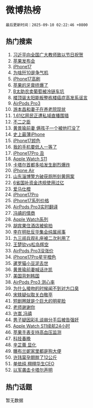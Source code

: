 # 微博热榜

`最后更新时间：2025-09-10 02:22:46 +0800`

## 热门搜索

1. [习近平向全国广大教师致以节日祝贺](https://m.weibo.cn/search?containerid=100103type%3D1%26t%3D10%26q%3D%23%E4%B9%A0%E8%BF%91%E5%B9%B3%E5%90%91%E5%85%A8%E5%9B%BD%E5%B9%BF%E5%A4%A7%E6%95%99%E5%B8%88%E8%87%B4%E4%BB%A5%E8%8A%82%E6%97%A5%E7%A5%9D%E8%B4%BA%23&stream_entry_id=51&isnewpage=1&extparam=seat%3D1%26q%3D%2523%25E4%25B9%25A0%25E8%25BF%2591%25E5%25B9%25B3%25E5%2590%2591%25E5%2585%25A8%25E5%259B%25BD%25E5%25B9%25BF%25E5%25A4%25A7%25E6%2595%2599%25E5%25B8%2588%25E8%2587%25B4%25E4%25BB%25A5%25E8%258A%2582%25E6%2597%25A5%25E7%25A5%259D%25E8%25B4%25BA%2523%26filter_type%3Drealtimehot%26stream_entry_id%3D51%26pos%3D0%26dgr%3D0%26c_type%3D51%26cate%3D10103%26display_time%3D1757442165%26pre_seqid%3D175744216570402478083155)
1. [苹果发布会](https://m.weibo.cn/search?containerid=100103type%3D1%26t%3D10%26q%3D%E8%8B%B9%E6%9E%9C%E5%8F%91%E5%B8%83%E4%BC%9A&stream_entry_id=31&isnewpage=1&extparam=seat%3D1%26filter_type%3Drealtimehot%26c_type%3D31%26flag%3D2%26cate%3D5001%26band_rank%3D1%26q%3D%25E8%258B%25B9%25E6%259E%259C%25E5%258F%2591%25E5%25B8%2583%25E4%25BC%259A%26dgr%3D0%26pos%3D0%26lcate%3D5001%26realpos%3D1%26stream_entry_id%3D31%26display_time%3D1757442165%26pre_seqid%3D175744216570402478083155)
1. [iPhone17](https://m.weibo.cn/search?containerid=100103type%3D1%26t%3D10%26q%3DiPhone17&stream_entry_id=31&isnewpage=1&extparam=seat%3D1%26filter_type%3Drealtimehot%26c_type%3D31%26flag%3D1%26cate%3D5001%26band_rank%3D2%26q%3DiPhone17%26dgr%3D0%26pos%3D1%26lcate%3D5001%26realpos%3D2%26stream_entry_id%3D31%26display_time%3D1757442165%26pre_seqid%3D175744216570402478083155)
1. [为啥歼10是争气机](https://m.weibo.cn/search?containerid=100103type%3D1%26t%3D10%26q%3D%23%E4%B8%BA%E5%95%A5%E6%AD%BC10%E6%98%AF%E4%BA%89%E6%B0%94%E6%9C%BA%23&stream_entry_id=31&isnewpage=1&extparam=seat%3D1%26filter_type%3Drealtimehot%26c_type%3D31%26flag%3D0%26cate%3D5001%26band_rank%3D3%26q%3D%2523%25E4%25B8%25BA%25E5%2595%25A5%25E6%25AD%25BC10%25E6%2598%25AF%25E4%25BA%2589%25E6%25B0%2594%25E6%259C%25BA%2523%26dgr%3D0%26pos%3D2%26lcate%3D5001%26realpos%3D3%26stream_entry_id%3D31%26display_time%3D1757442165%26pre_seqid%3D175744216570402478083155)
1. [iPhone17高刷](https://m.weibo.cn/search?containerid=100103type%3D1%26t%3D10%26q%3DiPhone17%E9%AB%98%E5%88%B7&stream_entry_id=31&isnewpage=1&extparam=seat%3D1%26filter_type%3Drealtimehot%26c_type%3D31%26flag%3D1%26cate%3D5001%26band_rank%3D4%26q%3DiPhone17%25E9%25AB%2598%25E5%2588%25B7%26dgr%3D0%26pos%3D3%26lcate%3D5001%26realpos%3D4%26stream_entry_id%3D31%26display_time%3D1757442165%26pre_seqid%3D175744216570402478083155)
1. [苹果的牙膏挤爆了](https://m.weibo.cn/search?containerid=100103type%3D1%26t%3D10%26q%3D%E8%8B%B9%E6%9E%9C%E7%9A%84%E7%89%99%E8%86%8F%E6%8C%A4%E7%88%86%E4%BA%86&stream_entry_id=31&isnewpage=1&extparam=seat%3D1%26filter_type%3Drealtimehot%26c_type%3D31%26flag%3D1%26cate%3D5001%26band_rank%3D5%26q%3D%25E8%258B%25B9%25E6%259E%259C%25E7%259A%2584%25E7%2589%2599%25E8%2586%258F%25E6%258C%25A4%25E7%2588%2586%25E4%25BA%2586%26dgr%3D0%26pos%3D4%26lcate%3D5001%26realpos%3D5%26stream_entry_id%3D31%26display_time%3D1757442165%26pre_seqid%3D175744216570402478083155)
1. [B太助农卖葡萄被冷链车坑](https://m.weibo.cn/search?containerid=100103type%3D1%26t%3D10%26q%3DB%E5%A4%AA%E5%8A%A9%E5%86%9C%E5%8D%96%E8%91%A1%E8%90%84%E8%A2%AB%E5%86%B7%E9%93%BE%E8%BD%A6%E5%9D%91&stream_entry_id=31&isnewpage=1&extparam=seat%3D1%26filter_type%3Drealtimehot%26c_type%3D31%26flag%3D0%26cate%3D5001%26band_rank%3D6%26q%3DB%25E5%25A4%25AA%25E5%258A%25A9%25E5%2586%259C%25E5%258D%2596%25E8%2591%25A1%25E8%2590%2584%25E8%25A2%25AB%25E5%2586%25B7%25E9%2593%25BE%25E8%25BD%25A6%25E5%259D%2591%26dgr%3D0%26pos%3D5%26lcate%3D5001%26realpos%3D6%26stream_entry_id%3D31%26display_time%3D1757442165%26pre_seqid%3D175744216570402478083155)
1. [楼顶装太阳能板整栋楼癌症高发系谣言](https://m.weibo.cn/search?containerid=100103type%3D1%26t%3D10%26q%3D%23%E6%A5%BC%E9%A1%B6%E8%A3%85%E5%A4%AA%E9%98%B3%E8%83%BD%E6%9D%BF%E6%95%B4%E6%A0%8B%E6%A5%BC%E7%99%8C%E7%97%87%E9%AB%98%E5%8F%91%E7%B3%BB%E8%B0%A3%E8%A8%80%23&stream_entry_id=31&isnewpage=1&extparam=seat%3D1%26filter_type%3Drealtimehot%26c_type%3D31%26lcate%3D5001%26cate%3D5001%26band_rank%3D7%26q%3D%2523%25E6%25A5%25BC%25E9%25A1%25B6%25E8%25A3%2585%25E5%25A4%25AA%25E9%2598%25B3%25E8%2583%25BD%25E6%259D%25BF%25E6%2595%25B4%25E6%25A0%258B%25E6%25A5%25BC%25E7%2599%258C%25E7%2597%2587%25E9%25AB%2598%25E5%258F%2591%25E7%25B3%25BB%25E8%25B0%25A3%25E8%25A8%2580%2523%26stream_entry_id%3D31%26is_ad_pos%3D1%26pos%3D6%26adid%3D300258%26dgr%3D0%26display_time%3D1757442165%26pre_seqid%3D175744216570402478083155)
1. [AirPods Pro3](https://m.weibo.cn/search?containerid=100103type%3D1%26t%3D10%26q%3DAirPods+Pro3&stream_entry_id=31&isnewpage=1&extparam=seat%3D1%26filter_type%3Drealtimehot%26c_type%3D31%26flag%3D1%26cate%3D5001%26band_rank%3D7%26q%3DAirPods%2520Pro3%26dgr%3D0%26pos%3D7%26lcate%3D5001%26realpos%3D7%26stream_entry_id%3D31%26display_time%3D1757442165%26pre_seqid%3D175744216570402478083155)
1. [游本昌和妻子在养老院现状](https://m.weibo.cn/search?containerid=100103type%3D1%26t%3D10%26q%3D%23%E6%B8%B8%E6%9C%AC%E6%98%8C%E5%92%8C%E5%A6%BB%E5%AD%90%E5%9C%A8%E5%85%BB%E8%80%81%E9%99%A2%E7%8E%B0%E7%8A%B6%23&stream_entry_id=31&isnewpage=1&extparam=seat%3D1%26filter_type%3Drealtimehot%26c_type%3D31%26flag%3D2%26cate%3D5001%26band_rank%3D8%26q%3D%2523%25E6%25B8%25B8%25E6%259C%25AC%25E6%2598%258C%25E5%2592%258C%25E5%25A6%25BB%25E5%25AD%2590%25E5%259C%25A8%25E5%2585%25BB%25E8%2580%2581%25E9%2599%25A2%25E7%258E%25B0%25E7%258A%25B6%2523%26dgr%3D0%26pos%3D8%26lcate%3D5001%26realpos%3D8%26stream_entry_id%3D31%26display_time%3D1757442165%26pre_seqid%3D175744216570402478083155)
1. [1.61亿网民正遭私域直播围猎](https://m.weibo.cn/search?containerid=100103type%3D1%26t%3D10%26q%3D%231.61%E4%BA%BF%E7%BD%91%E6%B0%91%E6%AD%A3%E9%81%AD%E7%A7%81%E5%9F%9F%E7%9B%B4%E6%92%AD%E5%9B%B4%E7%8C%8E%23&stream_entry_id=31&isnewpage=1&extparam=seat%3D1%26filter_type%3Drealtimehot%26c_type%3D31%26flag%3D0%26cate%3D5001%26band_rank%3D9%26q%3D%25231.61%25E4%25BA%25BF%25E7%25BD%2591%25E6%25B0%2591%25E6%25AD%25A3%25E9%2581%25AD%25E7%25A7%2581%25E5%259F%259F%25E7%259B%25B4%25E6%2592%25AD%25E5%259B%25B4%25E7%258C%258E%2523%26dgr%3D0%26pos%3D9%26lcate%3D5001%26realpos%3D9%26stream_entry_id%3D31%26display_time%3D1757442165%26pre_seqid%3D175744216570402478083155)
1. [不二之臣](https://m.weibo.cn/search?containerid=100103type%3D1%26t%3D10%26q%3D%E4%B8%8D%E4%BA%8C%E4%B9%8B%E8%87%A3&stream_entry_id=31&isnewpage=1&extparam=seat%3D1%26filter_type%3Drealtimehot%26c_type%3D31%26flag%3D0%26cate%3D5001%26band_rank%3D10%26q%3D%25E4%25B8%258D%25E4%25BA%258C%25E4%25B9%258B%25E8%2587%25A3%26dgr%3D0%26pos%3D10%26lcate%3D5001%26realpos%3D10%26stream_entry_id%3D31%26display_time%3D1757442165%26pre_seqid%3D175744216570402478083155)
1. [黄景瑜前妻 俩孩子一个被他打没了](https://m.weibo.cn/search?containerid=100103type%3D1%26t%3D10%26q%3D%E9%BB%84%E6%99%AF%E7%91%9C%E5%89%8D%E5%A6%BB+%E4%BF%A9%E5%AD%A9%E5%AD%90%E4%B8%80%E4%B8%AA%E8%A2%AB%E4%BB%96%E6%89%93%E6%B2%A1%E4%BA%86&stream_entry_id=31&isnewpage=1&extparam=seat%3D1%26filter_type%3Drealtimehot%26c_type%3D31%26flag%3D2%26cate%3D5001%26band_rank%3D11%26q%3D%25E9%25BB%2584%25E6%2599%25AF%25E7%2591%259C%25E5%2589%258D%25E5%25A6%25BB%2520%25E4%25BF%25A9%25E5%25AD%25A9%25E5%25AD%2590%25E4%25B8%2580%25E4%25B8%25AA%25E8%25A2%25AB%25E4%25BB%2596%25E6%2589%2593%25E6%25B2%25A1%25E4%25BA%2586%26dgr%3D0%26pos%3D11%26lcate%3D5001%26realpos%3D11%26stream_entry_id%3D31%26display_time%3D1757442165%26pre_seqid%3D175744216570402478083155)
1. [史上最薄iPhone](https://m.weibo.cn/search?containerid=100103type%3D1%26t%3D10%26q%3D%E5%8F%B2%E4%B8%8A%E6%9C%80%E8%96%84iPhone&stream_entry_id=31&isnewpage=1&extparam=seat%3D1%26filter_type%3Drealtimehot%26c_type%3D31%26flag%3D1%26cate%3D5001%26band_rank%3D12%26q%3D%25E5%258F%25B2%25E4%25B8%258A%25E6%259C%2580%25E8%2596%2584iPhone%26dgr%3D0%26pos%3D12%26lcate%3D5001%26realpos%3D12%26stream_entry_id%3D31%26display_time%3D1757442165%26pre_seqid%3D175744216570402478083155)
1. [iPhone17颜色](https://m.weibo.cn/search?containerid=100103type%3D1%26t%3D10%26q%3DiPhone17%E9%A2%9C%E8%89%B2&stream_entry_id=31&isnewpage=1&extparam=seat%3D1%26filter_type%3Drealtimehot%26c_type%3D31%26flag%3D1%26cate%3D5001%26band_rank%3D13%26q%3DiPhone17%25E9%25A2%259C%25E8%2589%25B2%26dgr%3D0%26pos%3D13%26lcate%3D5001%26realpos%3D13%26stream_entry_id%3D31%26display_time%3D1757442165%26pre_seqid%3D175744216570402478083155)
1. [我的手机要低人一等了](https://m.weibo.cn/search?containerid=100103type%3D1%26t%3D10%26q%3D%E6%88%91%E7%9A%84%E6%89%8B%E6%9C%BA%E8%A6%81%E4%BD%8E%E4%BA%BA%E4%B8%80%E7%AD%89%E4%BA%86&stream_entry_id=31&isnewpage=1&extparam=seat%3D1%26filter_type%3Drealtimehot%26c_type%3D31%26flag%3D1%26cate%3D5001%26band_rank%3D14%26q%3D%25E6%2588%2591%25E7%259A%2584%25E6%2589%258B%25E6%259C%25BA%25E8%25A6%2581%25E4%25BD%258E%25E4%25BA%25BA%25E4%25B8%2580%25E7%25AD%2589%25E4%25BA%2586%26dgr%3D0%26pos%3D14%26lcate%3D5001%26realpos%3D14%26stream_entry_id%3D31%26display_time%3D1757442165%26pre_seqid%3D175744216570402478083155)
1. [iPhone17Pro 丑](https://m.weibo.cn/search?containerid=100103type%3D1%26t%3D10%26q%3DiPhone17Pro+%E4%B8%91&stream_entry_id=31&isnewpage=1&extparam=seat%3D1%26filter_type%3Drealtimehot%26c_type%3D31%26flag%3D1%26cate%3D5001%26band_rank%3D15%26q%3DiPhone17Pro%2520%25E4%25B8%2591%26dgr%3D0%26pos%3D15%26lcate%3D5001%26realpos%3D15%26stream_entry_id%3D31%26display_time%3D1757442165%26pre_seqid%3D175744216570402478083155)
1. [Apple Watch S11](https://m.weibo.cn/search?containerid=100103type%3D1%26t%3D10%26q%3DApple+Watch+S11&stream_entry_id=31&isnewpage=1&extparam=seat%3D1%26filter_type%3Drealtimehot%26c_type%3D31%26flag%3D1%26cate%3D5001%26band_rank%3D16%26q%3DApple%2520Watch%2520S11%26dgr%3D0%26pos%3D16%26lcate%3D5001%26realpos%3D16%26stream_entry_id%3D31%26display_time%3D1757442165%26pre_seqid%3D175744216570402478083155)
1. [卡塔尔首都多哈发生剧烈爆炸](https://m.weibo.cn/search?containerid=100103type%3D1%26t%3D10%26q%3D%23%E5%8D%A1%E5%A1%94%E5%B0%94%E9%A6%96%E9%83%BD%E5%A4%9A%E5%93%88%E5%8F%91%E7%94%9F%E5%89%A7%E7%83%88%E7%88%86%E7%82%B8%23&stream_entry_id=31&isnewpage=1&extparam=seat%3D1%26filter_type%3Drealtimehot%26c_type%3D31%26flag%3D0%26cate%3D5001%26band_rank%3D17%26q%3D%2523%25E5%258D%25A1%25E5%25A1%2594%25E5%25B0%2594%25E9%25A6%2596%25E9%2583%25BD%25E5%25A4%259A%25E5%2593%2588%25E5%258F%2591%25E7%2594%259F%25E5%2589%25A7%25E7%2583%2588%25E7%2588%2586%25E7%2582%25B8%2523%26dgr%3D0%26pos%3D17%26lcate%3D5001%26realpos%3D17%26stream_entry_id%3D31%26display_time%3D1757442165%26pre_seqid%3D175744216570402478083155)
1. [iPhone Air](https://m.weibo.cn/search?containerid=100103type%3D1%26t%3D10%26q%3DiPhone+Air&stream_entry_id=31&isnewpage=1&extparam=seat%3D1%26filter_type%3Drealtimehot%26c_type%3D31%26flag%3D1%26cate%3D5001%26band_rank%3D18%26q%3DiPhone%2520Air%26dgr%3D0%26pos%3D18%26lcate%3D5001%26realpos%3D18%26stream_entry_id%3D31%26display_time%3D1757442165%26pre_seqid%3D175744216570402478083155)
1. [山东淄博警方破获厕所刻黄网案](https://m.weibo.cn/search?containerid=100103type%3D1%26t%3D10%26q%3D%23%E5%B1%B1%E4%B8%9C%E6%B7%84%E5%8D%9A%E8%AD%A6%E6%96%B9%E7%A0%B4%E8%8E%B7%E5%8E%95%E6%89%80%E5%88%BB%E9%BB%84%E7%BD%91%E6%A1%88%23&stream_entry_id=31&isnewpage=1&extparam=seat%3D1%26filter_type%3Drealtimehot%26c_type%3D31%26flag%3D1%26cate%3D5001%26band_rank%3D19%26q%3D%2523%25E5%25B1%25B1%25E4%25B8%259C%25E6%25B7%2584%25E5%258D%259A%25E8%25AD%25A6%25E6%2596%25B9%25E7%25A0%25B4%25E8%258E%25B7%25E5%258E%2595%25E6%2589%2580%25E5%2588%25BB%25E9%25BB%2584%25E7%25BD%2591%25E6%25A1%2588%2523%26dgr%3D0%26pos%3D19%26lcate%3D5001%26realpos%3D19%26stream_entry_id%3D31%26display_time%3D1757442165%26pre_seqid%3D175744216570402478083155)
1. [6省国补资金违规使用过亿](https://m.weibo.cn/search?containerid=100103type%3D1%26t%3D10%26q%3D%236%E7%9C%81%E5%9B%BD%E8%A1%A5%E8%B5%84%E9%87%91%E8%BF%9D%E8%A7%84%E4%BD%BF%E7%94%A8%E8%BF%87%E4%BA%BF%23&stream_entry_id=31&isnewpage=1&extparam=seat%3D1%26filter_type%3Drealtimehot%26c_type%3D31%26flag%3D0%26cate%3D5001%26band_rank%3D20%26q%3D%25236%25E7%259C%2581%25E5%259B%25BD%25E8%25A1%25A5%25E8%25B5%2584%25E9%2587%2591%25E8%25BF%259D%25E8%25A7%2584%25E4%25BD%25BF%25E7%2594%25A8%25E8%25BF%2587%25E4%25BA%25BF%2523%26dgr%3D0%26pos%3D20%26lcate%3D5001%26realpos%3D20%26stream_entry_id%3D31%26display_time%3D1757442165%26pre_seqid%3D175744216570402478083155)
1. [爱马仕橙](https://m.weibo.cn/search?containerid=100103type%3D1%26t%3D10%26q%3D%E7%88%B1%E9%A9%AC%E4%BB%95%E6%A9%99&stream_entry_id=31&isnewpage=1&extparam=seat%3D1%26filter_type%3Drealtimehot%26c_type%3D31%26flag%3D1%26cate%3D5001%26band_rank%3D21%26q%3D%25E7%2588%25B1%25E9%25A9%25AC%25E4%25BB%2595%25E6%25A9%2599%26dgr%3D0%26pos%3D21%26lcate%3D5001%26realpos%3D21%26stream_entry_id%3D31%26display_time%3D1757442165%26pre_seqid%3D175744216570402478083155)
1. [iPhone17Pro](https://m.weibo.cn/search?containerid=100103type%3D1%26t%3D10%26q%3DiPhone17Pro&stream_entry_id=31&isnewpage=1&extparam=seat%3D1%26filter_type%3Drealtimehot%26c_type%3D31%26flag%3D1%26cate%3D5001%26band_rank%3D22%26q%3DiPhone17Pro%26dgr%3D0%26pos%3D22%26lcate%3D5001%26realpos%3D22%26stream_entry_id%3D31%26display_time%3D1757442165%26pre_seqid%3D175744216570402478083155)
1. [iPhone17系列价格](https://m.weibo.cn/search?containerid=100103type%3D1%26t%3D10%26q%3DiPhone17%E7%B3%BB%E5%88%97%E4%BB%B7%E6%A0%BC&stream_entry_id=31&isnewpage=1&extparam=seat%3D1%26filter_type%3Drealtimehot%26c_type%3D31%26flag%3D1%26cate%3D5001%26band_rank%3D23%26q%3DiPhone17%25E7%25B3%25BB%25E5%2588%2597%25E4%25BB%25B7%25E6%25A0%25BC%26dgr%3D0%26pos%3D23%26lcate%3D5001%26realpos%3D23%26stream_entry_id%3D31%26display_time%3D1757442165%26pre_seqid%3D175744216570402478083155)
1. [AirPods Pro3实时翻译](https://m.weibo.cn/search?containerid=100103type%3D1%26t%3D10%26q%3DAirPods+Pro3%E5%AE%9E%E6%97%B6%E7%BF%BB%E8%AF%91&stream_entry_id=31&isnewpage=1&extparam=seat%3D1%26filter_type%3Drealtimehot%26c_type%3D31%26flag%3D1%26cate%3D5001%26band_rank%3D24%26q%3DAirPods%2520Pro3%25E5%25AE%259E%25E6%2597%25B6%25E7%25BF%25BB%25E8%25AF%2591%26dgr%3D0%26pos%3D24%26lcate%3D5001%26realpos%3D24%26stream_entry_id%3D31%26display_time%3D1757442165%26pre_seqid%3D175744216570402478083155)
1. [冯禧的情商](https://m.weibo.cn/search?containerid=100103type%3D1%26t%3D10%26q%3D%23%E5%86%AF%E7%A6%A7%E7%9A%84%E6%83%85%E5%95%86%23&stream_entry_id=31&isnewpage=1&extparam=seat%3D1%26filter_type%3Drealtimehot%26c_type%3D31%26flag%3D2%26cate%3D5001%26band_rank%3D25%26q%3D%2523%25E5%2586%25AF%25E7%25A6%25A7%25E7%259A%2584%25E6%2583%2585%25E5%2595%2586%2523%26dgr%3D0%26pos%3D25%26lcate%3D5001%26realpos%3D25%26stream_entry_id%3D31%26display_time%3D1757442165%26pre_seqid%3D175744216570402478083155)
1. [Apple Watch系列](https://m.weibo.cn/search?containerid=100103type%3D1%26t%3D10%26q%3DApple+Watch%E7%B3%BB%E5%88%97&stream_entry_id=31&isnewpage=1&extparam=seat%3D1%26filter_type%3Drealtimehot%26c_type%3D31%26flag%3D1%26cate%3D5001%26band_rank%3D26%26q%3DApple%2520Watch%25E7%25B3%25BB%25E5%2588%2597%26dgr%3D0%26pos%3D26%26lcate%3D5001%26realpos%3D26%26stream_entry_id%3D31%26display_time%3D1757442165%26pre_seqid%3D175744216570402478083155)
1. [胡宾果住酒店被偷拍](https://m.weibo.cn/search?containerid=100103type%3D1%26t%3D10%26q%3D%23%E8%83%A1%E5%AE%BE%E6%9E%9C%E4%BD%8F%E9%85%92%E5%BA%97%E8%A2%AB%E5%81%B7%E6%8B%8D%23&stream_entry_id=31&isnewpage=1&extparam=seat%3D1%26filter_type%3Drealtimehot%26c_type%3D31%26flag%3D0%26cate%3D5001%26band_rank%3D27%26q%3D%2523%25E8%2583%25A1%25E5%25AE%25BE%25E6%259E%259C%25E4%25BD%258F%25E9%2585%2592%25E5%25BA%2597%25E8%25A2%25AB%25E5%2581%25B7%25E6%258B%258D%2523%26dgr%3D0%26pos%3D27%26lcate%3D5001%26realpos%3D27%26stream_entry_id%3D31%26display_time%3D1757442165%26pre_seqid%3D175744216570402478083155)
1. [李在明批反华集会纯属闹事](https://m.weibo.cn/search?containerid=100103type%3D1%26t%3D10%26q%3D%23%E6%9D%8E%E5%9C%A8%E6%98%8E%E6%89%B9%E5%8F%8D%E5%8D%8E%E9%9B%86%E4%BC%9A%E7%BA%AF%E5%B1%9E%E9%97%B9%E4%BA%8B%23&stream_entry_id=31&isnewpage=1&extparam=seat%3D1%26filter_type%3Drealtimehot%26c_type%3D31%26flag%3D0%26cate%3D5001%26band_rank%3D28%26q%3D%2523%25E6%259D%258E%25E5%259C%25A8%25E6%2598%258E%25E6%2589%25B9%25E5%258F%258D%25E5%258D%258E%25E9%259B%2586%25E4%25BC%259A%25E7%25BA%25AF%25E5%25B1%259E%25E9%2597%25B9%25E4%25BA%258B%2523%26dgr%3D0%26pos%3D28%26lcate%3D5001%26realpos%3D28%26stream_entry_id%3D31%26display_time%3D1757442165%26pre_seqid%3D175744216570402478083155)
1. [九三阅兵观礼座被二次利用了](https://m.weibo.cn/search?containerid=100103type%3D1%26t%3D10%26q%3D%23%E4%B9%9D%E4%B8%89%E9%98%85%E5%85%B5%E8%A7%82%E7%A4%BC%E5%BA%A7%E8%A2%AB%E4%BA%8C%E6%AC%A1%E5%88%A9%E7%94%A8%E4%BA%86%23&stream_entry_id=31&isnewpage=1&extparam=seat%3D1%26filter_type%3Drealtimehot%26c_type%3D31%26flag%3D0%26cate%3D5001%26band_rank%3D29%26q%3D%2523%25E4%25B9%259D%25E4%25B8%2589%25E9%2598%2585%25E5%2585%25B5%25E8%25A7%2582%25E7%25A4%25BC%25E5%25BA%25A7%25E8%25A2%25AB%25E4%25BA%258C%25E6%25AC%25A1%25E5%2588%25A9%25E7%2594%25A8%25E4%25BA%2586%2523%26dgr%3D0%26pos%3D29%26lcate%3D5001%26realpos%3D29%26stream_entry_id%3D31%26display_time%3D1757442165%26pre_seqid%3D175744216570402478083155)
1. [王楚钦vs松岛辉空](https://m.weibo.cn/search?containerid=100103type%3D1%26t%3D10%26q%3D%E7%8E%8B%E6%A5%9A%E9%92%A6vs%E6%9D%BE%E5%B2%9B%E8%BE%89%E7%A9%BA&stream_entry_id=31&isnewpage=1&extparam=seat%3D1%26filter_type%3Drealtimehot%26c_type%3D31%26flag%3D0%26cate%3D5001%26band_rank%3D30%26q%3D%25E7%258E%258B%25E6%25A5%259A%25E9%2592%25A6vs%25E6%259D%25BE%25E5%25B2%259B%25E8%25BE%2589%25E7%25A9%25BA%26dgr%3D0%26pos%3D30%26lcate%3D5001%26realpos%3D30%26stream_entry_id%3D31%26display_time%3D1757442165%26pre_seqid%3D175744216570402478083155)
1. [AirPods Pro3没涨价](https://m.weibo.cn/search?containerid=100103type%3D1%26t%3D10%26q%3DAirPods+Pro3%E6%B2%A1%E6%B6%A8%E4%BB%B7&stream_entry_id=31&isnewpage=1&extparam=seat%3D1%26filter_type%3Drealtimehot%26c_type%3D31%26flag%3D1%26cate%3D5001%26band_rank%3D31%26q%3DAirPods%2520Pro3%25E6%25B2%25A1%25E6%25B6%25A8%25E4%25BB%25B7%26dgr%3D0%26pos%3D31%26lcate%3D5001%26realpos%3D31%26stream_entry_id%3D31%26display_time%3D1757442165%26pre_seqid%3D175744216570402478083155)
1. [iPhone17Pro星宇橙色](https://m.weibo.cn/search?containerid=100103type%3D1%26t%3D10%26q%3D%23iPhone17Pro%E6%98%9F%E5%AE%87%E6%A9%99%E8%89%B2%23&stream_entry_id=31&isnewpage=1&extparam=seat%3D1%26filter_type%3Drealtimehot%26c_type%3D31%26flag%3D1%26cate%3D5001%26band_rank%3D32%26q%3D%2523iPhone17Pro%25E6%2598%259F%25E5%25AE%2587%25E6%25A9%2599%25E8%2589%25B2%2523%26dgr%3D0%26pos%3D32%26lcate%3D5001%26realpos%3D32%26stream_entry_id%3D31%26display_time%3D1757442165%26pre_seqid%3D175744216570402478083155)
1. [暹罗猫小豆泥去世](https://m.weibo.cn/search?containerid=100103type%3D1%26t%3D10%26q%3D%23%E6%9A%B9%E7%BD%97%E7%8C%AB%E5%B0%8F%E8%B1%86%E6%B3%A5%E5%8E%BB%E4%B8%96%23&stream_entry_id=31&isnewpage=1&extparam=seat%3D1%26filter_type%3Drealtimehot%26c_type%3D31%26flag%3D0%26cate%3D5001%26band_rank%3D33%26q%3D%2523%25E6%259A%25B9%25E7%25BD%2597%25E7%258C%25AB%25E5%25B0%258F%25E8%25B1%2586%25E6%25B3%25A5%25E5%258E%25BB%25E4%25B8%2596%2523%26dgr%3D0%26pos%3D33%26lcate%3D5001%26realpos%3D33%26stream_entry_id%3D31%26display_time%3D1757442165%26pre_seqid%3D175744216570402478083155)
1. [黄景瑜前妻喊话许凯](https://m.weibo.cn/search?containerid=100103type%3D1%26t%3D10%26q%3D%23%E9%BB%84%E6%99%AF%E7%91%9C%E5%89%8D%E5%A6%BB%E5%96%8A%E8%AF%9D%E8%AE%B8%E5%87%AF%23&stream_entry_id=31&isnewpage=1&extparam=seat%3D1%26filter_type%3Drealtimehot%26c_type%3D31%26flag%3D0%26cate%3D5001%26band_rank%3D34%26q%3D%2523%25E9%25BB%2584%25E6%2599%25AF%25E7%2591%259C%25E5%2589%258D%25E5%25A6%25BB%25E5%2596%258A%25E8%25AF%259D%25E8%25AE%25B8%25E5%2587%25AF%2523%26dgr%3D0%26pos%3D34%26lcate%3D5001%26realpos%3D34%26stream_entry_id%3D31%26display_time%3D1757442165%26pre_seqid%3D175744216570402478083155)
1. [美国背刺韩国](https://m.weibo.cn/search?containerid=100103type%3D1%26t%3D10%26q%3D%23%E7%BE%8E%E5%9B%BD%E8%83%8C%E5%88%BA%E9%9F%A9%E5%9B%BD%23&stream_entry_id=31&isnewpage=1&extparam=seat%3D1%26filter_type%3Drealtimehot%26c_type%3D31%26flag%3D0%26cate%3D5001%26band_rank%3D35%26q%3D%2523%25E7%25BE%258E%25E5%259B%25BD%25E8%2583%258C%25E5%2588%25BA%25E9%259F%25A9%25E5%259B%25BD%2523%26dgr%3D0%26pos%3D35%26lcate%3D5001%26realpos%3D35%26stream_entry_id%3D31%26display_time%3D1757442165%26pre_seqid%3D175744216570402478083155)
1. [AirPods Pro3 测心率](https://m.weibo.cn/search?containerid=100103type%3D1%26t%3D10%26q%3DAirPods+Pro3+%E6%B5%8B%E5%BF%83%E7%8E%87&stream_entry_id=31&isnewpage=1&extparam=seat%3D1%26filter_type%3Drealtimehot%26c_type%3D31%26flag%3D1%26cate%3D5001%26band_rank%3D36%26q%3DAirPods%2520Pro3%2520%25E6%25B5%258B%25E5%25BF%2583%25E7%258E%2587%26dgr%3D0%26pos%3D36%26lcate%3D5001%26realpos%3D36%26stream_entry_id%3D31%26display_time%3D1757442165%26pre_seqid%3D175744216570402478083155)
1. [为什么接吻的时候闻不到对方口臭](https://m.weibo.cn/search?containerid=100103type%3D1%26t%3D10%26q%3D%23%E4%B8%BA%E4%BB%80%E4%B9%88%E6%8E%A5%E5%90%BB%E7%9A%84%E6%97%B6%E5%80%99%E9%97%BB%E4%B8%8D%E5%88%B0%E5%AF%B9%E6%96%B9%E5%8F%A3%E8%87%AD%23&stream_entry_id=31&isnewpage=1&extparam=seat%3D1%26filter_type%3Drealtimehot%26c_type%3D31%26flag%3D0%26cate%3D5001%26band_rank%3D37%26q%3D%2523%25E4%25B8%25BA%25E4%25BB%2580%25E4%25B9%2588%25E6%258E%25A5%25E5%2590%25BB%25E7%259A%2584%25E6%2597%25B6%25E5%2580%2599%25E9%2597%25BB%25E4%25B8%258D%25E5%2588%25B0%25E5%25AF%25B9%25E6%2596%25B9%25E5%258F%25A3%25E8%2587%25AD%2523%26dgr%3D0%26pos%3D37%26lcate%3D5001%26realpos%3D37%26stream_entry_id%3D31%26display_time%3D1757442165%26pre_seqid%3D175744216570402478083155)
1. [宋轶疑似取关白敬亭](https://m.weibo.cn/search?containerid=100103type%3D1%26t%3D10%26q%3D%23%E5%AE%8B%E8%BD%B6%E7%96%91%E4%BC%BC%E5%8F%96%E5%85%B3%E7%99%BD%E6%95%AC%E4%BA%AD%23&stream_entry_id=31&isnewpage=1&extparam=seat%3D1%26filter_type%3Drealtimehot%26c_type%3D31%26flag%3D0%26cate%3D5001%26band_rank%3D38%26q%3D%2523%25E5%25AE%258B%25E8%25BD%25B6%25E7%2596%2591%25E4%25BC%25BC%25E5%258F%2596%25E5%2585%25B3%25E7%2599%25BD%25E6%2595%25AC%25E4%25BA%25AD%2523%26dgr%3D0%26pos%3D38%26lcate%3D5001%26realpos%3D38%26stream_entry_id%3D31%26display_time%3D1757442165%26pre_seqid%3D175744216570402478083155)
1. [短剧圈就是个巨大的明星脸](https://m.weibo.cn/search?containerid=100103type%3D1%26t%3D10%26q%3D%E7%9F%AD%E5%89%A7%E5%9C%88%E5%B0%B1%E6%98%AF%E4%B8%AA%E5%B7%A8%E5%A4%A7%E7%9A%84%E6%98%8E%E6%98%9F%E8%84%B8&stream_entry_id=31&isnewpage=1&extparam=seat%3D1%26filter_type%3Drealtimehot%26c_type%3D31%26flag%3D0%26cate%3D5001%26band_rank%3D39%26q%3D%25E7%259F%25AD%25E5%2589%25A7%25E5%259C%2588%25E5%25B0%25B1%25E6%2598%25AF%25E4%25B8%25AA%25E5%25B7%25A8%25E5%25A4%25A7%25E7%259A%2584%25E6%2598%258E%25E6%2598%259F%25E8%2584%25B8%26dgr%3D0%26pos%3D39%26lcate%3D5001%26realpos%3D39%26stream_entry_id%3D31%26display_time%3D1757442165%26pre_seqid%3D175744216570402478083155)
1. [老师谢谢你](https://m.weibo.cn/search?containerid=100103type%3D1%26t%3D10%26q%3D%23%E8%80%81%E5%B8%88%E8%B0%A2%E8%B0%A2%E4%BD%A0%23&stream_entry_id=31&isnewpage=1&extparam=seat%3D1%26filter_type%3Drealtimehot%26c_type%3D31%26flag%3D1%26cate%3D5001%26band_rank%3D40%26q%3D%2523%25E8%2580%2581%25E5%25B8%2588%25E8%25B0%25A2%25E8%25B0%25A2%25E4%25BD%25A0%2523%26dgr%3D0%26pos%3D40%26lcate%3D5001%26realpos%3D40%26stream_entry_id%3D31%26display_time%3D1757442165%26pre_seqid%3D175744216570402478083155)
1. [许嵩 冯禧](https://m.weibo.cn/search?containerid=100103type%3D1%26t%3D10%26q%3D%E8%AE%B8%E5%B5%A9+%E5%86%AF%E7%A6%A7&stream_entry_id=31&isnewpage=1&extparam=seat%3D1%26filter_type%3Drealtimehot%26c_type%3D31%26flag%3D0%26cate%3D5001%26band_rank%3D41%26q%3D%25E8%25AE%25B8%25E5%25B5%25A9%2520%25E5%2586%25AF%25E7%25A6%25A7%26dgr%3D0%26pos%3D41%26lcate%3D5001%26realpos%3D41%26stream_entry_id%3D31%26display_time%3D1757442165%26pre_seqid%3D175744216570402478083155)
1. [男子疑因彩礼谈崩分手后被告强奸](https://m.weibo.cn/search?containerid=100103type%3D1%26t%3D10%26q%3D%23%E7%94%B7%E5%AD%90%E7%96%91%E5%9B%A0%E5%BD%A9%E7%A4%BC%E8%B0%88%E5%B4%A9%E5%88%86%E6%89%8B%E5%90%8E%E8%A2%AB%E5%91%8A%E5%BC%BA%E5%A5%B8%23&stream_entry_id=31&isnewpage=1&extparam=seat%3D1%26filter_type%3Drealtimehot%26c_type%3D31%26flag%3D0%26cate%3D5001%26band_rank%3D42%26q%3D%2523%25E7%2594%25B7%25E5%25AD%2590%25E7%2596%2591%25E5%259B%25A0%25E5%25BD%25A9%25E7%25A4%25BC%25E8%25B0%2588%25E5%25B4%25A9%25E5%2588%2586%25E6%2589%258B%25E5%2590%258E%25E8%25A2%25AB%25E5%2591%258A%25E5%25BC%25BA%25E5%25A5%25B8%2523%26dgr%3D0%26pos%3D42%26lcate%3D5001%26realpos%3D42%26stream_entry_id%3D31%26display_time%3D1757442165%26pre_seqid%3D175744216570402478083155)
1. [Apple Watch S11续航24小时](https://m.weibo.cn/search?containerid=100103type%3D1%26t%3D10%26q%3DApple+Watch+S11%E7%BB%AD%E8%88%AA24%E5%B0%8F%E6%97%B6&stream_entry_id=31&isnewpage=1&extparam=seat%3D1%26filter_type%3Drealtimehot%26c_type%3D31%26flag%3D1%26cate%3D5001%26band_rank%3D43%26q%3DApple%2520Watch%2520S11%25E7%25BB%25AD%25E8%2588%25AA24%25E5%25B0%258F%25E6%2597%25B6%26dgr%3D0%26pos%3D43%26lcate%3D5001%26realpos%3D43%26stream_entry_id%3D31%26display_time%3D1757442165%26pre_seqid%3D175744216570402478083155)
1. [苹果手表支持高血压监测](https://m.weibo.cn/search?containerid=100103type%3D1%26t%3D10%26q%3D%23%E8%8B%B9%E6%9E%9C%E6%89%8B%E8%A1%A8%E6%94%AF%E6%8C%81%E9%AB%98%E8%A1%80%E5%8E%8B%E7%9B%91%E6%B5%8B%23&stream_entry_id=31&isnewpage=1&extparam=seat%3D1%26filter_type%3Drealtimehot%26c_type%3D31%26flag%3D1%26cate%3D5001%26band_rank%3D44%26q%3D%2523%25E8%258B%25B9%25E6%259E%259C%25E6%2589%258B%25E8%25A1%25A8%25E6%2594%25AF%25E6%258C%2581%25E9%25AB%2598%25E8%25A1%2580%25E5%258E%258B%25E7%259B%2591%25E6%25B5%258B%2523%26dgr%3D0%26pos%3D44%26lcate%3D5001%26realpos%3D44%26stream_entry_id%3D31%26display_time%3D1757442165%26pre_seqid%3D175744216570402478083155)
1. [科技春晚](https://m.weibo.cn/search?containerid=100103type%3D1%26t%3D10%26q%3D%E7%A7%91%E6%8A%80%E6%98%A5%E6%99%9A&stream_entry_id=31&isnewpage=1&extparam=seat%3D1%26filter_type%3Drealtimehot%26c_type%3D31%26flag%3D0%26cate%3D5001%26band_rank%3D45%26q%3D%25E7%25A7%2591%25E6%258A%2580%25E6%2598%25A5%25E6%2599%259A%26dgr%3D0%26pos%3D45%26lcate%3D5001%26realpos%3D45%26stream_entry_id%3D31%26display_time%3D1757442165%26pre_seqid%3D175744216570402478083155)
1. [辛芷蕾 显化](https://m.weibo.cn/search?containerid=100103type%3D1%26t%3D10%26q%3D%E8%BE%9B%E8%8A%B7%E8%95%BE+%E6%98%BE%E5%8C%96&stream_entry_id=31&isnewpage=1&extparam=seat%3D1%26filter_type%3Drealtimehot%26c_type%3D31%26flag%3D0%26cate%3D5001%26band_rank%3D46%26q%3D%25E8%25BE%259B%25E8%258A%25B7%25E8%2595%25BE%2520%25E6%2598%25BE%25E5%258C%2596%26dgr%3D0%26pos%3D46%26lcate%3D5001%26realpos%3D46%26stream_entry_id%3D31%26display_time%3D1757442165%26pre_seqid%3D175744216570402478083155)
1. [曝布兰妮家里都是狗大便](https://m.weibo.cn/search?containerid=100103type%3D1%26t%3D10%26q%3D%23%E6%9B%9D%E5%B8%83%E5%85%B0%E5%A6%AE%E5%AE%B6%E9%87%8C%E9%83%BD%E6%98%AF%E7%8B%97%E5%A4%A7%E4%BE%BF%23&stream_entry_id=31&isnewpage=1&extparam=seat%3D1%26filter_type%3Drealtimehot%26c_type%3D31%26flag%3D0%26cate%3D5001%26band_rank%3D47%26q%3D%2523%25E6%259B%259D%25E5%25B8%2583%25E5%2585%25B0%25E5%25A6%25AE%25E5%25AE%25B6%25E9%2587%258C%25E9%2583%25BD%25E6%2598%25AF%25E7%258B%2597%25E5%25A4%25A7%25E4%25BE%25BF%2523%26dgr%3D0%26pos%3D47%26lcate%3D5001%26realpos%3D47%26stream_entry_id%3D31%26display_time%3D1757442165%26pre_seqid%3D175744216570402478083155)
1. [许玮甯孕期胖了12公斤](https://m.weibo.cn/search?containerid=100103type%3D1%26t%3D10%26q%3D%23%E8%AE%B8%E7%8E%AE%E7%94%AF%E5%AD%95%E6%9C%9F%E8%83%96%E4%BA%8612%E5%85%AC%E6%96%A4%23&stream_entry_id=31&isnewpage=1&extparam=seat%3D1%26filter_type%3Drealtimehot%26c_type%3D31%26flag%3D0%26cate%3D5001%26band_rank%3D48%26q%3D%2523%25E8%25AE%25B8%25E7%258E%25AE%25E7%2594%25AF%25E5%25AD%2595%25E6%259C%259F%25E8%2583%2596%25E4%25BA%258612%25E5%2585%25AC%25E6%2596%25A4%2523%26dgr%3D0%26pos%3D48%26lcate%3D5001%26realpos%3D48%26stream_entry_id%3D31%26display_time%3D1757442165%26pre_seqid%3D175744216570402478083155)
1. [单依纯 栩栩华生CEO](https://m.weibo.cn/search?containerid=100103type%3D1%26t%3D10%26q%3D%E5%8D%95%E4%BE%9D%E7%BA%AF+%E6%A0%A9%E6%A0%A9%E5%8D%8E%E7%94%9FCEO&stream_entry_id=31&isnewpage=1&extparam=seat%3D1%26filter_type%3Drealtimehot%26c_type%3D31%26flag%3D0%26cate%3D5001%26band_rank%3D49%26q%3D%25E5%258D%2595%25E4%25BE%259D%25E7%25BA%25AF%2520%25E6%25A0%25A9%25E6%25A0%25A9%25E5%258D%258E%25E7%2594%259FCEO%26dgr%3D0%26pos%3D49%26lcate%3D5001%26realpos%3D49%26stream_entry_id%3D31%26display_time%3D1757442165%26pre_seqid%3D175744216570402478083155)
1. [以军袭击卡塔尔声明](https://m.weibo.cn/search?containerid=100103type%3D1%26t%3D10%26q%3D%E4%BB%A5%E5%86%9B%E8%A2%AD%E5%87%BB%E5%8D%A1%E5%A1%94%E5%B0%94%E5%A3%B0%E6%98%8E&stream_entry_id=31&isnewpage=1&extparam=seat%3D1%26filter_type%3Drealtimehot%26c_type%3D31%26flag%3D0%26cate%3D5001%26band_rank%3D50%26q%3D%25E4%25BB%25A5%25E5%2586%259B%25E8%25A2%25AD%25E5%2587%25BB%25E5%258D%25A1%25E5%25A1%2594%25E5%25B0%2594%25E5%25A3%25B0%25E6%2598%258E%26dgr%3D0%26pos%3D50%26lcate%3D5001%26realpos%3D50%26stream_entry_id%3D31%26display_time%3D1757442165%26pre_seqid%3D175744216570402478083155)

## 热门话题

暂无数据
